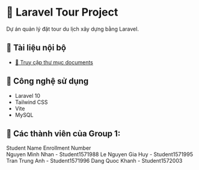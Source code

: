 # 🧳 Laravel Tour Project

Dự án quản lý đặt tour du lịch xây dựng bằng Laravel.

## 📄 Tài liệu nội bộ

- [📁 Truy cập thư mục documents](./documents)

## 🚀 Công nghệ sử dụng

- Laravel 10
- Tailwind CSS
- Vite
- MySQL

## 👤 Các thành viên của Group 1:
Student Name        Enrollment Number   
Nguyen Minh Nhan  -	Student1571988
Le Nguyen Gia Huy -	Student1571995
Tran Trung Anh	  - Student1571996
Dang Quoc Khanh	  - Student1572003